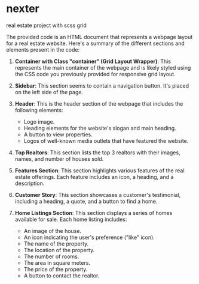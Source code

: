 # nexter

real estate project with scss grid

The provided code is an HTML document that represents a webpage layout for a real estate website. Here's a summary of the different sections and elements present in the code:

1. **Container with Class "container" (Grid Layout Wrapper)**: This represents the main container of the webpage and is likely styled using the CSS code you previously provided for responsive grid layout.

2. **Sidebar**: This section seems to contain a navigation button. It's placed on the left side of the page.

3. **Header**: This is the header section of the webpage that includes the following elements:
   - Logo image.
   - Heading elements for the website's slogan and main heading.
   - A button to view properties.
   - Logos of well-known media outlets that have featured the website.
4. **Top Realtors**: This section lists the top 3 realtors with their images, names, and number of houses sold.

5. **Features Section**: This section highlights various features of the real estate offerings. Each feature includes an icon, a heading, and a description.

6. **Customer Story**: This section showcases a customer's testimonial, including a heading, a quote, and a button to find a home.

7. **Home Listings Section**: This section displays a series of homes available for sale. Each home listing includes:
   - An image of the house.
   - An icon indicating the user's preference ("like" icon).
   - The name of the property.
   - The location of the property.
   - The number of rooms.
   - The area in square meters.
   - The price of the property.
   - A button to contact the realtor.
